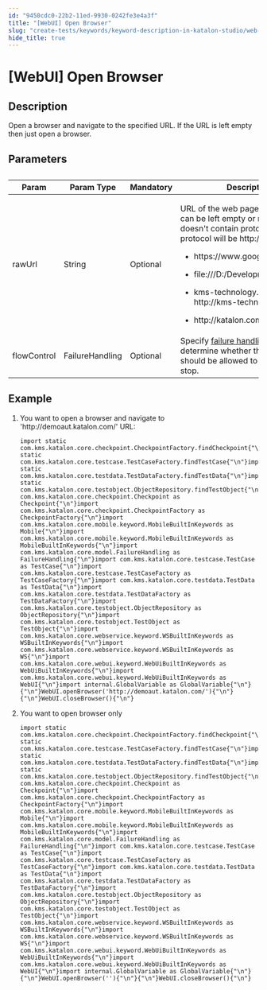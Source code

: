 ```yaml
---
id: "9450cdc0-22b2-11ed-9930-0242fe3e4a3f"
title: "[WebUI] Open Browser"
slug: "create-tests/keywords/keyword-description-in-katalon-studio/web-ui-keywords/webui-open-browser"
hide_title: true
---
```


# <a id="id_0" class="anchor_top_offset"/><a id="ariaid-title1" class="anchor_top_offset"/>[WebUI] Open Browser


## <a id="id_0__id_1" class="anchor_top_offset"/>Description

              
<p xmlns="http://www.w3.org/1999/xhtml" className="p">Open a browser and navigate to the specified URL. If the URL is   left empty then just open a browser.</p> 
      

## <a id="id_0__id_2" class="anchor_top_offset"/>Parameters

              
<table xmlns="http://www.w3.org/1999/xhtml" className="table anchor_top_offset" id="id_0__53215c05-b86e-4ba2-9ed4-73f8938bdbda"><caption /><thead className="thead"><tr className><th className="entry anchor_top_offset" id="id_0__53215c05-b86e-4ba2-9ed4-73f8938bdbda__entry__1">Param</th><th className="entry anchor_top_offset" id="id_0__53215c05-b86e-4ba2-9ed4-73f8938bdbda__entry__2">Param Type</th><th className="entry anchor_top_offset" id="id_0__53215c05-b86e-4ba2-9ed4-73f8938bdbda__entry__3">Mandatory</th><th className="entry anchor_top_offset" id="id_0__53215c05-b86e-4ba2-9ed4-73f8938bdbda__entry__4">Description</th></tr></thead><tbody className="tbody"><tr className><td className="entry" headers="id_0__53215c05-b86e-4ba2-9ed4-73f8938bdbda__entry__1 id_0__53215c05-b86e-4ba2-9ed4-73f8938bdbda__entry__2 id_0__53215c05-b86e-4ba2-9ed4-73f8938bdbda__entry__3 id_0__53215c05-b86e-4ba2-9ed4-73f8938bdbda__entry__4 ">rawUrl</td><td className="entry" headers="id_0__53215c05-b86e-4ba2-9ed4-73f8938bdbda__entry__1 id_0__53215c05-b86e-4ba2-9ed4-73f8938bdbda__entry__2 id_0__53215c05-b86e-4ba2-9ed4-73f8938bdbda__entry__3 id_0__53215c05-b86e-4ba2-9ed4-73f8938bdbda__entry__4 ">String</td><td className="entry" headers="id_0__53215c05-b86e-4ba2-9ed4-73f8938bdbda__entry__1 id_0__53215c05-b86e-4ba2-9ed4-73f8938bdbda__entry__2 id_0__53215c05-b86e-4ba2-9ed4-73f8938bdbda__entry__3 id_0__53215c05-b86e-4ba2-9ed4-73f8938bdbda__entry__4 ">Optional</td><td className="entry" headers="id_0__53215c05-b86e-4ba2-9ed4-73f8938bdbda__entry__1 id_0__53215c05-b86e-4ba2-9ed4-73f8938bdbda__entry__2 id_0__53215c05-b86e-4ba2-9ed4-73f8938bdbda__entry__3 id_0__53215c05-b86e-4ba2-9ed4-73f8938bdbda__entry__4 ">         <p className="p">URL of the web page to be opened can be left empty or null. If           rawUrl doesn't contain protocol prefix, the protocol will           be http://. For example: </p>         <ul className="ul"><li className="li">             <p className="p">               https://www.google.com             </p>           </li><li className="li">             <p className="p">file:///D:/Development/index.html </p>           </li><li className="li">             <p className="p">               kms-technology.com =&gt; http://kms-technology.com             </p>           </li><li className="li">             <p className="p">http://katalon.com/ </p>           </li></ul>       </td></tr><tr className><td className="entry" headers="id_0__53215c05-b86e-4ba2-9ed4-73f8938bdbda__entry__1 id_0__53215c05-b86e-4ba2-9ed4-73f8938bdbda__entry__2 id_0__53215c05-b86e-4ba2-9ed4-73f8938bdbda__entry__3 id_0__53215c05-b86e-4ba2-9ed4-73f8938bdbda__entry__4 ">flowControl</td><td className="entry" headers="id_0__53215c05-b86e-4ba2-9ed4-73f8938bdbda__entry__1 id_0__53215c05-b86e-4ba2-9ed4-73f8938bdbda__entry__2 id_0__53215c05-b86e-4ba2-9ed4-73f8938bdbda__entry__3 id_0__53215c05-b86e-4ba2-9ed4-73f8938bdbda__entry__4 ">FailureHandling</td><td className="entry" headers="id_0__53215c05-b86e-4ba2-9ed4-73f8938bdbda__entry__1 id_0__53215c05-b86e-4ba2-9ed4-73f8938bdbda__entry__2 id_0__53215c05-b86e-4ba2-9ed4-73f8938bdbda__entry__3 id_0__53215c05-b86e-4ba2-9ed4-73f8938bdbda__entry__4 ">Optional</td><td className="entry" headers="id_0__53215c05-b86e-4ba2-9ed4-73f8938bdbda__entry__1 id_0__53215c05-b86e-4ba2-9ed4-73f8938bdbda__entry__2 id_0__53215c05-b86e-4ba2-9ed4-73f8938bdbda__entry__3 id_0__53215c05-b86e-4ba2-9ed4-73f8938bdbda__entry__4 ">Specify <a className="xref" href="/docs/maintain/configure-failure-handling-settings-in-katalon-studio">failure handling</a> schema to determine whether the         execution should be allowed to continue or stop.</td></tr></tbody></table> 
      

## <a id="id_0__id_3" class="anchor_top_offset"/>Example

              
<ol xmlns="http://www.w3.org/1999/xhtml" className="ol"><li className="li">     <p className="p">You want to open a browser and navigate to 'http://demoaut.katalon.com/' URL:</p>     <pre className="pre codeblock"><code>import static com.kms.katalon.core.checkpoint.CheckpointFactory.findCheckpoint{"\n"}import static com.kms.katalon.core.testcase.TestCaseFactory.findTestCase{"\n"}import static com.kms.katalon.core.testdata.TestDataFactory.findTestData{"\n"}import static com.kms.katalon.core.testobject.ObjectRepository.findTestObject{"\n"}import com.kms.katalon.core.checkpoint.Checkpoint as Checkpoint{"\n"}import com.kms.katalon.core.checkpoint.CheckpointFactory as CheckpointFactory{"\n"}import com.kms.katalon.core.mobile.keyword.MobileBuiltInKeywords as Mobile{"\n"}import com.kms.katalon.core.mobile.keyword.MobileBuiltInKeywords as MobileBuiltInKeywords{"\n"}import com.kms.katalon.core.model.FailureHandling as FailureHandling{"\n"}import com.kms.katalon.core.testcase.TestCase as TestCase{"\n"}import com.kms.katalon.core.testcase.TestCaseFactory as TestCaseFactory{"\n"}import com.kms.katalon.core.testdata.TestData as TestData{"\n"}import com.kms.katalon.core.testdata.TestDataFactory as TestDataFactory{"\n"}import com.kms.katalon.core.testobject.ObjectRepository as ObjectRepository{"\n"}import com.kms.katalon.core.testobject.TestObject as TestObject{"\n"}import com.kms.katalon.core.webservice.keyword.WSBuiltInKeywords as WSBuiltInKeywords{"\n"}import com.kms.katalon.core.webservice.keyword.WSBuiltInKeywords as WS{"\n"}import com.kms.katalon.core.webui.keyword.WebUiBuiltInKeywords as WebUiBuiltInKeywords{"\n"}import com.kms.katalon.core.webui.keyword.WebUiBuiltInKeywords as WebUI{"\n"}import internal.GlobalVariable as GlobalVariable{"\n"}{"\n"}WebUI.openBrowser('http://demoaut.katalon.com/'){"\n"}{"\n"}WebUI.closeBrowser(){"\n"}</code></pre>   </li><li className="li">     <p className="p">You want to open browser only</p>     <pre className="pre codeblock"><code>import static com.kms.katalon.core.checkpoint.CheckpointFactory.findCheckpoint{"\n"}import static com.kms.katalon.core.testcase.TestCaseFactory.findTestCase{"\n"}import static com.kms.katalon.core.testdata.TestDataFactory.findTestData{"\n"}import static com.kms.katalon.core.testobject.ObjectRepository.findTestObject{"\n"}import com.kms.katalon.core.checkpoint.Checkpoint as Checkpoint{"\n"}import com.kms.katalon.core.checkpoint.CheckpointFactory as CheckpointFactory{"\n"}import com.kms.katalon.core.mobile.keyword.MobileBuiltInKeywords as Mobile{"\n"}import com.kms.katalon.core.mobile.keyword.MobileBuiltInKeywords as MobileBuiltInKeywords{"\n"}import com.kms.katalon.core.model.FailureHandling as FailureHandling{"\n"}import com.kms.katalon.core.testcase.TestCase as TestCase{"\n"}import com.kms.katalon.core.testcase.TestCaseFactory as TestCaseFactory{"\n"}import com.kms.katalon.core.testdata.TestData as TestData{"\n"}import com.kms.katalon.core.testdata.TestDataFactory as TestDataFactory{"\n"}import com.kms.katalon.core.testobject.ObjectRepository as ObjectRepository{"\n"}import com.kms.katalon.core.testobject.TestObject as TestObject{"\n"}import com.kms.katalon.core.webservice.keyword.WSBuiltInKeywords as WSBuiltInKeywords{"\n"}import com.kms.katalon.core.webservice.keyword.WSBuiltInKeywords as WS{"\n"}import com.kms.katalon.core.webui.keyword.WebUiBuiltInKeywords as WebUiBuiltInKeywords{"\n"}import com.kms.katalon.core.webui.keyword.WebUiBuiltInKeywords as WebUI{"\n"}import internal.GlobalVariable as GlobalVariable{"\n"}{"\n"}WebUI.openBrowser(''){"\n"}{"\n"}WebUI.closeBrowser(){"\n"}</code></pre>   </li></ol> 
      
